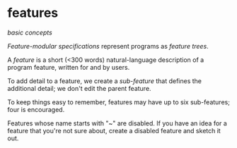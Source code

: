 # features
*basic concepts*

*Feature-modular specifications* represent programs as *feature trees*.

A *feature* is a short (<300 words) natural-language description of a program feature, written for and by users.

To add detail to a feature, we create a *sub-feature* that defines the additional detail; we don't edit the parent feature.

To keep things easy to remember, features may have up to six sub-features; four is encouraged.

Features whose name starts with "~" are disabled. If you have an idea for a feature that you're not sure about, create a disabled feature and sketch it out.